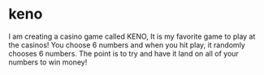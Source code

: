 # keno
I am creating a casino game called KENO, It is my favorite game to play at the casinos! You choose 6 numbers and when you hit play, it randomly chooses 6 numbers. The point is to try and have it land on all of your numbers to win money!
